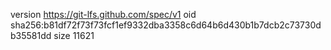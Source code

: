 version https://git-lfs.github.com/spec/v1
oid sha256:b81df72f73f73fcf1ef9332dba3358c6d64b6d430b1b7dcb2c73730db35581dd
size 11621
